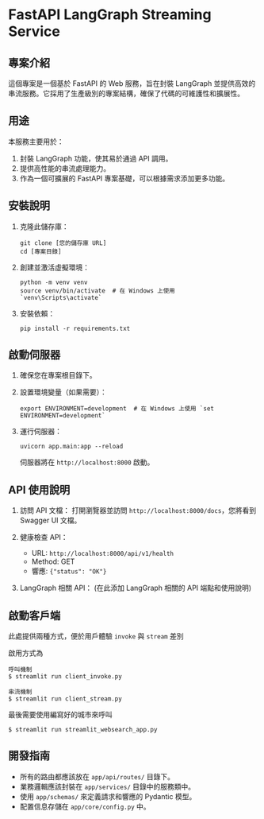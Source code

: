 # FastAPI LangGraph Streaming Service

## 專案介紹

這個專案是一個基於 FastAPI 的 Web 服務，旨在封裝 LangGraph 並提供高效的串流服務。它採用了生產級別的專案結構，確保了代碼的可維護性和擴展性。

## 用途

本服務主要用於：

1. 封裝 LangGraph 功能，使其易於通過 API 調用。
2. 提供高性能的串流處理能力。
3. 作為一個可擴展的 FastAPI 專案基礎，可以根據需求添加更多功能。

## 安裝說明

1. 克隆此儲存庫：
   ```
   git clone [您的儲存庫 URL]
   cd [專案目錄]
   ```

2. 創建並激活虛擬環境：
   ```
   python -m venv venv
   source venv/bin/activate  # 在 Windows 上使用 `venv\Scripts\activate`
   ```

3. 安裝依賴：
   ```
   pip install -r requirements.txt
   ```

## 啟動伺服器

1. 確保您在專案根目錄下。

2. 設置環境變量（如果需要）：
   ```
   export ENVIRONMENT=development  # 在 Windows 上使用 `set ENVIRONMENT=development`
   ```

3. 運行伺服器：
   ```
   uvicorn app.main:app --reload
   ```

   伺服器將在 `http://localhost:8000` 啟動。

## API 使用說明

1. 訪問 API 文檔：
   打開瀏覽器並訪問 `http://localhost:8000/docs`，您將看到 Swagger UI 文檔。

2. 健康檢查 API：
   - URL: `http://localhost:8000/api/v1/health`
   - Method: GET
   - 響應: `{"status": "OK"}`

3. LangGraph 相關 API：
   (在此添加 LangGraph 相關的 API 端點和使用說明)

## 啟動客戶端
此處提供兩種方式，便於用戶體驗 `invoke` 與 `stream` 差別

啟用方式為
```
呼叫機制
$ streamlit run client_invoke.py
```

```
串流機制
$ streamlit run client_stream.py
```

最後需要使用編寫好的城市來呼叫
```
$ streamlit run streamlit_websearch_app.py
```
## 開發指南

- 所有的路由都應該放在 `app/api/routes/` 目錄下。
- 業務邏輯應該封裝在 `app/services/` 目錄中的服務類中。
- 使用 `app/schemas/` 來定義請求和響應的 Pydantic 模型。
- 配置信息存儲在 `app/core/config.py` 中。
